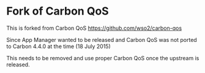 Fork of Carbon QoS
==================

This is forked from Carbon QoS
<https://github.com/wso2/carbon-qos>

Since App Manager wanted to be released and Carbon QoS was not ported to Carbon 4.4.0 at the time
(18 July 2015)

This needs to be removed and use proper Carbon QoS once the upstream is released.
